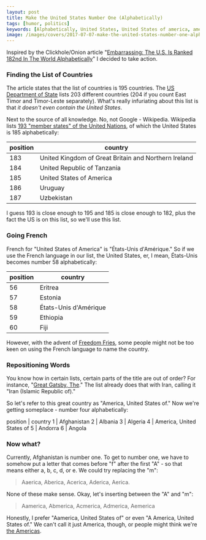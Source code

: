 ```yaml
---
layout: post
title: Make the United States Number One (Alphabetically)
tags: [humor, politics]
keywords: [Alphabetically, United States, United States of america, america, us, clickhole, the onion, satire]
image: /images/covers/2017-07-07-make-the-united-states-number-one-alphabetically.png
---
```


Inspired by the Clickhole/Onion article "[Embarrassing: The U.S. Is Ranked 182nd In The World Alphabetically](http://www.clickhole.com/article/embarrassing-us-ranked-182nd-world-alphabetically-1855)" I decided to take action. 

### Finding the List of Countries

The article states that the list of countries is 195 countries. The [US Department of State](https://www.state.gov/misc/list/) lists 203 different countries (204 if you count East Timor and Timor-Leste separately). What's really infuriating about this list is that *it doesn't even contain the United States*.

Next to the source of all knowledge. No, not Google - Wikipedia. Wikipedia lists [193 "member states" of the United Nations](https://en.wikipedia.org/wiki/Member_states_of_the_United_Nations), of which the United States is 185 alphabetically:

position | country
--- | ---
183 | United Kingdom of Great Britain and Northern Ireland
184 | United Republic of Tanzania
185 | United States of America
186 | Uruguay
187 | Uzbekistan


I guess 193 is close enough to 195 and 185 is close enough to 182, plus the fact the US is on this list, so we'll use this list.

### Going French

French for "United States of America" is "&Eacute;tats-Unis d'Am&eacute;rique." So if we use the French language in our list, the United States, er, I mean, &Eacute;tats-Unis becomes number 58 alphabetically:

position | country
--- | ---
56 | Eritrea
57 | Estonia
58 | &Eacute;tats-Unis d'Am&eacute;rique
59 | Ethiopia
60 | Fiji

However, with the advent of [Freedom Fries](https://en.wikipedia.org/wiki/Freedom_fries), some people might not be too keen on using the French language to name the country.

### Repositioning Words

You know how in certain lists, certain parts of the title are out of order? For instance, "[Great Gatsby, The](https://www.amazon.com/dp/1987817990?tag=hendrixjoseph-20)." The list already does that with Iran, calling it "Iran (Islamic Republic of)."

So let's refer to this great country as "America, United States of." Now we're getting someplace - number four alphabetically:

position | country
1 | Afghanistan
2 | Albania
3 | Algeria
4 | America, United States of
5 | Andorra
6 | Angola

### Now what? 

Currently, Afghanistan is number one. To get to number one, we have to somehow put a letter that comes before "f" after the first "A" - so that means either a, b, c, d, or e. We could try replacing the "m":

> Aaerica, Aberica, Acerica, Aderica, Aerica.

None of these make sense. Okay, let's inserting between the "A" and "m":

> Aamerica, Abmerica, Acmerica, Admerica, Aemerica

Honestly, I prefer "Aamerica, United States of" or even "A America, United States of." We can't call it just America, though, or people might think we're [the Americas](https://en.wikipedia.org/wiki/Americas).